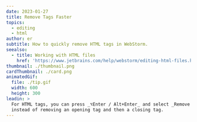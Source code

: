```yaml
---
date: 2023-01-27
title: Remove Tags Faster
topics:
  - editing
  - html
author: er
subtitle: How to quickly remove HTML tags in WebStorm.
seealso:
  - title: Working with HTML files
    href: 'https://www.jetbrains.com/help/webstorm/editing-html-files.html'
thumbnail: ./thumbnail.png
cardThumbnail: ./card.png
animatedGif:
  file: ./tip.gif
  width: 600
  height: 300
leadin: >
  For HTML tags, you can press _⌥Enter / Alt+Enter_ and select _Remove tag_
  instead of removing an opening tag and then a closing tag.
---
```


